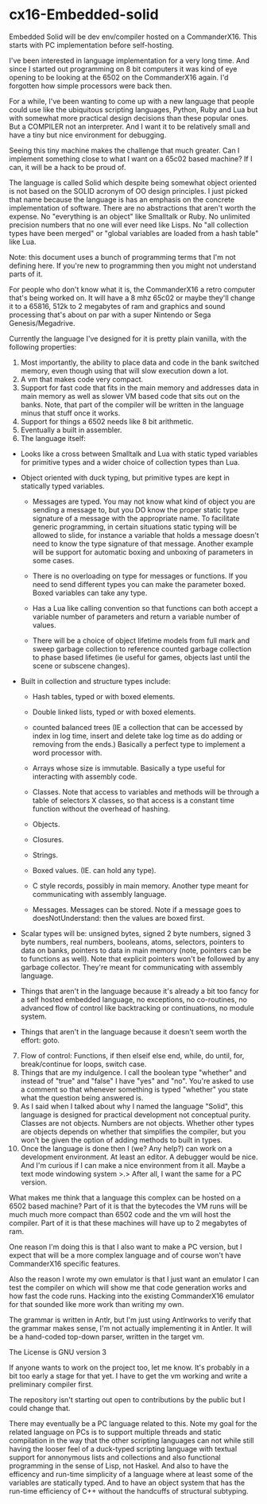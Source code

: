 # cx16-Embedded-solid
Embedded Solid will be dev env/compiler hosted on a CommanderX16.  This starts with PC implementation before self-hosting.

I've been interested in language implementation for a very long time.  And since I started out programming on 8 bit computers it was kind of eye opening to be looking at the 6502 on the CommanderX16 again.  I'd forgotten how simple processors were back then.  

For a while, I've been wanting to come up with a new language that people could use like the ubiquitous scripting languages, Python, Ruby and Lua but with somewhat more practical design decisions than these popular ones.  But a COMPILER not an interpreter.  And I want it to be relatively small and have a tiny but nice environment for debugging.

Seeing this tiny machine makes the challenge that much greater.  Can I implement something close to what I want on a 65c02 based machine?  If I can, it will be a hack to be proud of. 

The language is called Solid which despite being somewhat object oriented is not based on the SOLID acronym of OO design principles.  I just picked that name because the language is has an emphasis on the concrete implementation of software.  There are no abstractions that aren't worth the expense.  No "everything is an object" like Smalltalk or Ruby.  No unlimited precision numbers that no one will ever need like Lisps. No "all collection types have been merged" or "global variables are loaded from a hash table" like Lua.  

Note: this document uses a bunch of programming terms that I'm not defining here.  If you're new to programming then you might not understand parts of it. 

For people who don't know what it is, the CommanderX16 a retro computer that's being worked on. It will have a 8 mhz 65c02 or maybe they'll change it to a 65816, 512k to 2 megabytes of ram and graphics and sound processing that's about on par with a super Nintendo or Sega Genesis/Megadrive.

Currently the language I've designed for it is pretty plain vanilla, with the following properties:
1) Most importantly, the ability to place data and code in the bank switched memory, even though using that will slow execution down a lot.
2) A vm that makes code very compact.
3) Support for fast code that fits in the main memory and addresses data in main memory as well as slower VM based code that sits out on the banks. Note, that part of the compiler will be written in the language minus that stuff once it works. 
4) Support for things a 6502 needs like 8 bit arithmetic. 
5) Eventually a built in assembler.
6) The language itself:

  - Looks like a cross between Smalltalk and Lua with static typed variables for primitive types and a wider choice of collection types than Lua.
  
  - Object oriented with duck typing, but primitive types are kept in statically typed variables.  
  
    * Messages are typed.  You may not know what kind of object you are sending a message to, but you DO know the proper static type signature of a message with the appropriate name. To facilitate generic programming, in certain situations static typing will be allowed to slide, for instance a variable that holds a message doesn't need to know the type signature of that message.  Another example will be support for automatic boxing and unboxing of parameters in some cases.
    
    * There is no overloading on type for messages or functions. If you need to send different types you can make the parameter boxed.  Boxed variables can take any type.
    
    * Has a Lua like calling convention so that functions can both accept a variable number of parameters and return a variable number of values.
  
    * There will be a choice of object lifetime models from full mark and sweep garbage collection to reference counted garbage collection to phase based lifetimes (ie useful for games, objects last until the scene or subscene changes). 
  
  - Built in collection and structure types include:
  
    * Hash tables, typed or with boxed elements.
    
    * Double linked lists, typed or with boxed elements.
    
    * counted balanced trees (IE a collection that can be accessed by index in log time, insert and delete take log time as do adding or removing from the ends.)  Basically a perfect type to implement a word processor with.
    
    * Arrays whose size is immutable. Basically a type useful for interacting with assembly code.
    
    * Classes.  Note that access to variables and methods will be through a table of selectors X classes, so that access is a constant time function without the overhead of hashing.
    
    * Objects.  
    
    * Closures.
    
    * Strings.
    
    * Boxed values. (IE. can hold any type).
    
    * C style records, possibly in main memory.  Another type meant for communicating with assembly language.
    
    * Messages. Messages can be stored. Note if a message goes to doesNotUnderstand: then the values are boxed first.
    
   - Scalar types will be: unsigned bytes, signed 2 byte numbers, signed 3 byte numbers, real numbers, booleans, atoms, selectors, pointers to data on banks, pointers to data in main memory (note, pointers can be to functions as well). Note that explicit pointers won't be followed by any garbage collector.  They're meant for communicating with assembly language. 
   
   - Things that aren't in the language because it's already a bit too fancy for a self hosted embedded language, no exceptions, no co-routines, no advanced flow of control like backtracking or continuations, no module system.
   
   - Things that aren't in the language because it doesn't seem worth the effort: goto.
   
7) Flow of control: Functions, if then elseif else end, while, do until, for, break/continue for loops, switch case.
8) Things that are my indulgence.  I call the boolean type "whether" and instead of "true" and "false" I have "yes" and "no".  You're asked to use a comment so that whenever something is typed "whether" you state what the question being answered is. 
9) As I said when I talked about why I named the language "Solid", this language is designed for practical development not conceptual purity. Classes are not objects. Numbers are not objects.  Whether other types are objects depends on whether that simplifies the compiler, but you won't be given the option of adding methods to built in types.  
10) Once the language is done then I (we?  Any help?) can work on a development environment.  At least an editor.  A debugger would be nice.  And I'm curious if I can make a nice environment from it all.  Maybe a text mode windowing system >.>  After all, I want the same for a PC version.

What makes me think that a language this complex can be hosted on a 6502 based machine?  Part of it is that the bytecodes the VM runs will be much much more compact than 6502 code and the vm will host the compiler.  Part of it is that these machines will have up to 2 megabytes of ram.  

One reason I'm doing this is that I also want to make a PC version, but I expect that will be a more complex language and of course won't have CommanderX16 specific features.

Also the reason I wrote my own emulator is that I just want an emulator I can test the compiler on which will show me that code generation works and how fast the code runs.  Hacking into the existing CommanderX16 emulator for that sounded like more work than writing my own.  

The grammar is written in Antlr, but I'm just using Antlrworks to verify that the grammar makes sense, I'm not actually implementing it in Antler.  It will be a hand-coded top-down parser, written in the target vm. 

The License is GNU version 3

If anyone wants to work on the project too, let me know. It's probably in a bit too early a stage for that yet.  I have to get the vm working and write a preliminary compiler first. 

The repository isn't starting out open to contributions by the public but I could change that.

There may eventually be a PC language related to this.  Note my goal for the related language on PCs is to support multiple threads and static compilation in the way that the other scripting languages can not while still having the looser feel of a duck-typed scripting language with textual support for annonymous lists and collections and also functional programming in the sense of Lisp, not Haskel. And also to have the efficency and run-time simplicity of a language where at least some of the variables are statically typed.  And to have an object system that has the run-time efficiency of C++ without the handcuffs of structural subtyping.    

